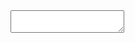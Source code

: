 <textarea id="list1"></textarea>
<script>
Jodit.make('#list1', {
  toolbarAdaptive: false,
  buttons: [
		{
			name: 'list',
			list: ['One', 'Two', 'Three'],
			exec: (editor, current, btn) => {
				const value = btn.control.args[0];
				editor.selection.insertHTML(value);
			}
		}
	]
});
</script>
<br/>

